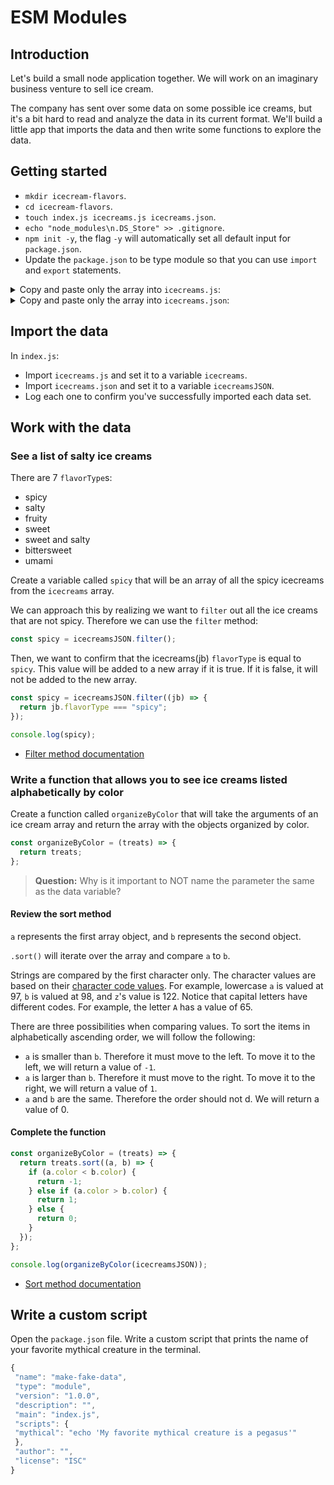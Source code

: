 # ESM Modules

## Introduction

Let's build a small node application together. We will work on an imaginary business venture to sell ice cream.

The company has sent over some data on some possible ice creams, but it's a bit hard to read and analyze the data in its current format. We'll build a little app that imports the data and then write some functions to explore the data.

## Getting started

- `mkdir icecream-flavors`.
- `cd icecream-flavors`.
- `touch index.js icecreams.js icecreams.json`.
- `echo "node_modules\n.DS_Store" >> .gitignore`.
- `npm init -y`, the flag `-y` will automatically set all default input for `package.json`.
- Update the `package.json` to be type module so that you can use `import` and `export` statements.

<details><summary>Copy and paste only the array into <code>icecreams.js</code>:</summary>

<code><pre>

```js
[
  {
    flavor: "Vanilla",
    color: "White",
    flavorType: "Sweet",
  },
  {
    flavor: "Chocolate",
    color: "Brown",
    flavorType: "Bittersweet",
  },
  {
    flavor: "Strawberry",
    color: "Pink",
    flavorType: "Fruity",
  },
  {
    flavor: "Mint Chocolate Chip",
    color: "Green",
    flavorType: "Sweet and Salty",
  },
  {
    flavor: "Coffee",
    color: "Dark Brown",
    flavorType: "Umami",
  },
  {
    flavor: "Raspberry Habanero",
    color: "Red",
    flavorType: "Spicy",
  },
  {
    flavor: "Salted Caramel",
    color: "Golden Brown",
    flavorType: "Sweet and Salty",
  },
  {
    flavor: "Blueberry Cheesecake",
    color: "Blue",
    flavorType: "Fruity",
  },
  {
    flavor: "Pistachio",
    color: "Light Green",
    flavorType: "Bittersweet",
  },
  {
    flavor: "Coconut",
    color: "Off-White",
    flavorType: "Sweet",
  },
  {
    flavor: "Lemon Sorbet",
    color: "Yellow",
    flavorType: "Fruity",
  },
  {
    flavor: "Spiced Pumpkin",
    color: "Orange",
    flavorType: "Spicy",
  },
];
```

</pre></code>

</details>

<details><summary>Copy and paste only the array into <code>icecreams.json</code>:</summary>

<code><pre>

```json
[
  {
    "flavor": "Vanilla Ice to Meet You",
    "color": "White",
    "flavorType": "Sweet"
  },
  {
    "flavor": "Choco-lot of Love",
    "color": "Brown",
    "flavorType": "Bittersweet"
  },
  {
    "flavor": "Strawberry Short Circuit",
    "color": "Pink",
    "flavorType": "Fruity"
  },
  {
    "flavor": "Mint Condition",
    "color": "Green",
    "flavorType": "Sweet and Salty"
  },
  {
    "flavor": "Espresso Yourself",
    "color": "Dark Brown",
    "flavorType": "Umami"
  },
  {
    "flavor": "Rasp-beary Spicy",
    "color": "Red",
    "flavorType": "Spicy"
  },
  {
    "flavor": "Salted Caramelicious",
    "color": "Golden Brown",
    "flavorType": "Sweet and Salty"
  },
  {
    "flavor": "Blueberry Thrill",
    "color": "Blue",
    "flavorType": "Fruity"
  },
  {
    "flavor": "Pistach-YO!",
    "color": "Light Green",
    "flavorType": "Bittersweet"
  },
  {
    "flavor": "Coco-nutty Fun",
    "color": "Off-White",
    "flavorType": "Sweet"
  },
  {
    "flavor": "Lemon Laughs",
    "color": "Yellow",
    "flavorType": "Fruity"
  },
  {
    "flavor": "Pumpkin Spice and Everything Nice",
    "color": "Orange",
    "flavorType": "Spicy"
  }
]
```

</pre></code>
</details>

## Import the data

In `index.js`:

- Import `icecreams.js` and set it to a variable `icecreams`.
- Import `icecreams.json` and set it to a variable `icecreamsJSON`.
- Log each one to confirm you've successfully imported each data set.

## Work with the data

### See a list of salty ice creams

There are 7 `flavorType`s:

- spicy
- salty
- fruity
- sweet
- sweet and salty
- bittersweet
- umami

Create a variable called `spicy` that will be an array of all the spicy icecreams from the `icecreams` array.

We can approach this by realizing we want to `filter` out all the ice creams that are not spicy. Therefore we can use the `filter` method:

```js
const spicy = icecreamsJSON.filter();
```

Then, we want to confirm that the icecreams(jb) `flavorType` is equal to `spicy`. This value will be added to a new array if it is true. If it is false, it will not be added to the new array.

```js
const spicy = icecreamsJSON.filter((jb) => {
  return jb.flavorType === "spicy";
});

console.log(spicy);
```

- [Filter method documentation](https://developer.mozilla.org/en-US/docs/Web/JavaScript/Reference/Global_Objects/Array/filter)

### Write a function that allows you to see ice creams listed alphabetically by color

Create a function called `organizeByColor` that will take the arguments of an ice cream array and return the array with the objects organized by color.

```js
const organizeByColor = (treats) => {
  return treats;
};
```

> **Question:** Why is it important to NOT name the parameter the same as the data variable?

#### Review the sort method

`a` represents the first array object, and `b` represents the second object.

`.sort()` will iterate over the array and compare `a` to `b`.

Strings are compared by the first character only. The character values are based on their [character code values](https://www.w3schools.com/charsets/ref_utf_basic_latin.asp). For example, lowercase `a` is valued at 97, `b` is valued at 98, and `z`'s value is 122. Notice that capital letters have different codes. For example, the letter `A` has a value of 65.

There are three possibilities when comparing values. To sort the items in alphabetically ascending order, we will follow the following:

- `a` is smaller than `b`. Therefore it must move to the left. To move it to the left, we will return a value of `-1`.
- `a` is larger than `b`. Therefore it must move to the right. To move it to the right, we will return a value of `1`.
- `a` and `b` are the same. Therefore the order should not d. We will return a value of 0.

#### Complete the function

```js
const organizeByColor = (treats) => {
  return treats.sort((a, b) => {
    if (a.color < b.color) {
      return -1;
    } else if (a.color > b.color) {
      return 1;
    } else {
      return 0;
    }
  });
};
```

```js
console.log(organizeByColor(icecreamsJSON));
```

- [Sort method documentation](https://developer.mozilla.org/en-US/docs/Web/JavaScript/Reference/Global_Objects/Array/sort)

## Write a custom script

Open the `package.json` file. Write a custom script that prints the name of your favorite mythical creature in the terminal.

```js
{
 "name": "make-fake-data",
 "type": "module",
 "version": "1.0.0",
 "description": "",
 "main": "index.js",
 "scripts": {
 "mythical": "echo 'My favorite mythical creature is a pegasus'"
 },
 "author": "",
 "license": "ISC"
}


```
